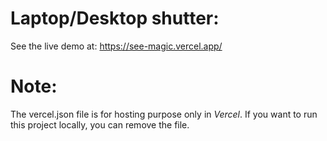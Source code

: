 ﻿# Laptop/Desktop shutter:
 See the live demo at: https://see-magic.vercel.app/

# Note:
The vercel.json file is for hosting purpose only in *Vercel*. If you want to run this project locally, you can remove the file.
